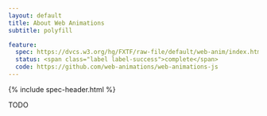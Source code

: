 ```yaml
---
layout: default
title: About Web Animations
subtitle: polyfill

feature:
  spec: https://dvcs.w3.org/hg/FXTF/raw-file/default/web-anim/index.html
  status: <span class="label label-success">complete</span>
  code: https://github.com/web-animations/web-animations-js
---
```


{% include spec-header.html %}

TODO